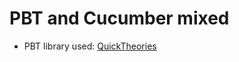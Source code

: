 # PBT and Cucumber mixed

* PBT library used: [QuickTheories](https://github.com/NCR-CoDE/QuickTheories)
